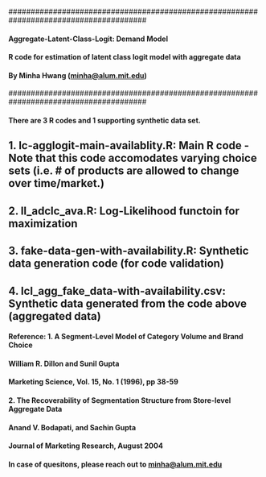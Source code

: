 #######################################################################################
#### Aggregate-Latent-Class-Logit: Demand Model 
#### R code for estimation of latent class logit model with aggregate data
#### By Minha Hwang (minha@alum.mit.edu)
#######################################################################################


#### There are 3 R codes and 1 supporting synthetic data set. 
## 1. lc-agglogit-main-availablity.R: Main R code - Note that this code accomodates varying choice sets (i.e. # of products are allowed to change over time/market.) 
##
## 2. ll_adclc_ava.R: Log-Likelihood functoin for maximization
##
## 3. fake-data-gen-with-availability.R: Synthetic data generation code (for code validation)
##
## 4. lcl_agg_fake_data-with-availability.csv: Synthetic data generated from the code above (aggregated data)

#### Reference: 1. A Segment-Level Model of Category Volume and Brand Choice
####            William R. Dillon and Sunil Gupta 
####            Marketing Science, Vol. 15, No. 1 (1996), pp 38-59
####     
####            2. The Recoverability of Segmentation Structure from Store-level Aggregate Data
####            Anand V. Bodapati, and Sachin Gupta     
####            Journal of Marketing Research, August 2004 

#### In case of quesitons, please reach out to minha@alum.mit.edu

